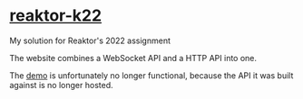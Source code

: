# [reaktor-k22](https://lennu.dev/reaktor-k22)
My solution for Reaktor's 2022 assignment

The website combines a WebSocket API and a HTTP API into one.

The [demo](https://lennu.dev/reaktor-k22) is unfortunately no longer functional, because the API it was built against is no longer hosted.
